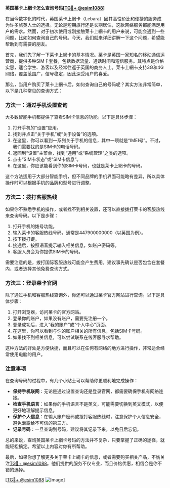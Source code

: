 **英国莱卡上網卡怎么查询号码[[TG💪+ @esim1088](https://t.me/s/esim1088)]**

在当今数字化的时代，英国莱卡上網卡（Lebara）因其高性价比和便捷的服务成为许多旅英人士的选择。无论是短期旅行还是长期居住，这款网络服务都能满足用户的需求。然而，对于初次使用或刚接触莱卡上網卡的用户来说，可能会遇到一些问题，比如如何查询自己的号码。今天，我们就来详细讲解一下这个问题，希望能帮助到有需要的朋友。

首先，我们先了解一下莱卡上網卡的基本情况。莱卡是英国一家知名的移动通信运营商，提供多种SIM卡套餐，包括数据流量、通话时间和短信服务。其特点是价格实惠，适合学生、游客以及经常往返于英国的商务人士。莱卡上網卡支持3G和4G网络，覆盖范围广，信号稳定，因此深受用户的喜爱。

那么，当用户购买了莱卡上網卡后，如何查询自己的号码呢？其实方法非常简单，以下是几种常见的查询方式：

### 方法一：通过手机设置查询

大多数智能手机都提供了查看SIM卡信息的功能。以下是具体步骤：

1. 打开手机的“设置”应用。
2. 找到并点击“关于手机”或“关于设备”的选项。
3. 在这里，你可以看到一系列关于手机的信息，其中一项就是“IMEI号”。不过，我们需要找的是SIM卡的电话号码。
4. 返回到“设置”主菜单，找到“通用”或“系统管理”之类的选项。
5. 点击“SIM卡状态”或“SIM卡信息”。
6. 在这里，你应该能看到你的SIM卡号码，也就是莱卡上網卡的号码。

这个方法适用于大部分智能手机，但不同品牌的手机界面可能略有差异，所以具体操作时可以根据手机的品牌和型号进行调整。

### 方法二：拨打客服热线

如果你不熟悉手机的操作，或者找不到相关设置，还可以直接拨打莱卡的客服热线来查询号码。以下是步骤：

1. 打开手机的拨号功能。
2. 输入莱卡的客服热线号码，通常是447900000000（以英国为例）。
3. 按下拨打键。
4. 接通后，按照语音提示输入相关信息，如账户密码等。
5. 客服人员会为你提供SIM卡的号码。

需要注意的是，拨打国际客服热线可能会产生费用，建议事先确认是否包含在套餐内，或者选择其他免费查询方式。

### 方法三：登录莱卡官网

除了通过手机和客服热线查询外，你还可以通过莱卡官方网站进行查询。以下是具体步骤：

1. 打开浏览器，访问莱卡的官方网站。
2. 登录你的账户，如果没有账户，需要先注册一个。
3. 登录成功后，进入“我的账户”或“个人中心”页面。
4. 在这里，你可以看到与你的账户相关的所有信息，包括SIM卡号码。
5. 如果找不到相关信息，可以尝试联系在线客服寻求帮助。

这种方法的好处是方便快捷，而且可以在任何有网络的地方进行操作，非常适合经常使用电脑的用户。

### 注意事项

在查询号码的过程中，有几个小贴士可以帮助你更顺利地完成操作：

- **保持手机联网**：无论是通过设置查询还是登录官网，都需要确保手机有网络连接。
- **检查手机语言**：如果你的手机语言不是英文，可能需要切换到英文模式，以便更好地理解提示信息。
- **保护个人信息**：在输入账户密码或拨打客服热线时，注意保护个人信息安全，避免泄露给不可信的第三方。
- **记录号码**：一旦查询到号码，建议将其记录下来，以免日后忘记。

总的来说，查询英国莱卡上網卡号码的方法并不复杂，只要掌握了正确的途径，就能轻松搞定。希望以上内容对你有所帮助。

最后，如果你想了解更多关于莱卡上網卡的信息，或者需要购买相关产品，不妨关注[TG💪+ @esim1088](https://t.me/s/esim1088)。他们提供的服务不仅专业，而且价格优惠，相信会是你不错的选择。

[[TG💪+ @esim1088](https://t.me/s/esim1088) ![Image](https://i.postimg.cc/4NQfJmqS/Snipaste-2025-05-13-00-14-12.png)]